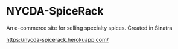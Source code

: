# NYCDA-SpiceRack
An e-commerce site for selling specialty spices. Created in Sinatra

https://nycda-spicerack.herokuapp.com/
